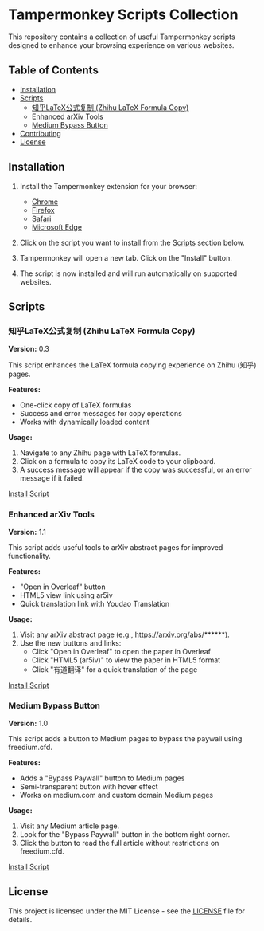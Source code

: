 # Tampermonkey Scripts Collection

This repository contains a collection of useful Tampermonkey scripts designed to enhance your browsing experience on various websites.

## Table of Contents

- [Installation](#installation)
- [Scripts](#scripts)
  - [知乎LaTeX公式复制 (Zhihu LaTeX Formula Copy)](#知乎latex公式复制-zhihu-latex-formula-copy)
  - [Enhanced arXiv Tools](#enhanced-arxiv-tools)
  - [Medium Bypass Button](#medium-bypass-button)
- [Contributing](#contributing)
- [License](#license)

## Installation

1. Install the Tampermonkey extension for your browser:
   - [Chrome](https://chrome.google.com/webstore/detail/tampermonkey/dhdgffkkebhmkfjojejmpbldmpobfkfo)
   - [Firefox](https://addons.mozilla.org/en-US/firefox/addon/tampermonkey/)
   - [Safari](https://apps.apple.com/us/app/tampermonkey/id1482490089)
   - [Microsoft Edge](https://microsoftedge.microsoft.com/addons/detail/tampermonkey/iikmkjmpaadaobahmlepeloendndfphd)

2. Click on the script you want to install from the [Scripts](#scripts) section below.
3. Tampermonkey will open a new tab. Click on the "Install" button.
4. The script is now installed and will run automatically on supported websites.

## Scripts

### 知乎LaTeX公式复制 (Zhihu LaTeX Formula Copy)

**Version:** 0.3

This script enhances the LaTeX formula copying experience on Zhihu (知乎) pages.

**Features:**
- One-click copy of LaTeX formulas
- Success and error messages for copy operations
- Works with dynamically loaded content

**Usage:**
1. Navigate to any Zhihu page with LaTeX formulas.
2. Click on a formula to copy its LaTeX code to your clipboard.
3. A success message will appear if the copy was successful, or an error message if it failed.

[Install Script](./zhihu-latex-copy.user.js)

### Enhanced arXiv Tools

**Version:** 1.1

This script adds useful tools to arXiv abstract pages for improved functionality.

**Features:**
- "Open in Overleaf" button
- HTML5 view link using ar5iv
- Quick translation link with Youdao Translation

**Usage:**
1. Visit any arXiv abstract page (e.g., https://arxiv.org/abs/******).
2. Use the new buttons and links:
   - Click "Open in Overleaf" to open the paper in Overleaf
   - Click "HTML5 (ar5iv)" to view the paper in HTML5 format
   - Click "有道翻译" for a quick translation of the page

[Install Script](./enhanced-arxiv-tools.user.js)

### Medium Bypass Button

**Version:** 1.0

This script adds a button to Medium pages to bypass the paywall using freedium.cfd.

**Features:**
- Adds a "Bypass Paywall" button to Medium pages
- Semi-transparent button with hover effect
- Works on medium.com and custom domain Medium pages

**Usage:**
1. Visit any Medium article page.
2. Look for the "Bypass Paywall" button in the bottom right corner.
3. Click the button to read the full article without restrictions on freedium.cfd.

[Install Script](./medium-bypass-button.user.js)


## License

This project is licensed under the MIT License - see the [LICENSE](LICENSE) file for details.
